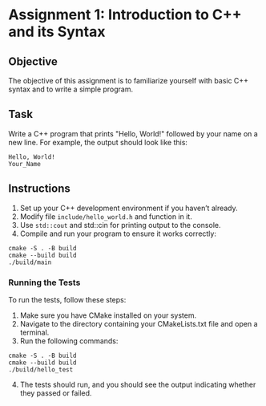 # Assignment 1: Introduction to C++ and its Syntax

## Objective
The objective of this assignment is to familiarize yourself with basic C++ syntax and to write a simple program.

## Task
Write a C++ program that prints "Hello, World!" followed by your name on a new line. For example, the output should look like this:

```
Hello, World!
Your_Name
```

## Instructions
1. Set up your C++ development environment if you haven’t already.
2. Modify file `include/hello_world.h` and function in it.
2. Use `std::cout` and std::cin for printing output to the console.
3. Compile and run your program to ensure it works correctly:
```shell
cmake -S . -B build
cmake --build build
./build/main
```

### Running the Tests
To run the tests, follow these steps:

1. Make sure you have CMake installed on your system.
2. Navigate to the directory containing your CMakeLists.txt file and open a terminal.
3. Run the following commands:
```shell
cmake -S . -B build
cmake --build build
./build/hello_test
```
4. The tests should run, and you should see the output indicating whether they passed or failed.
